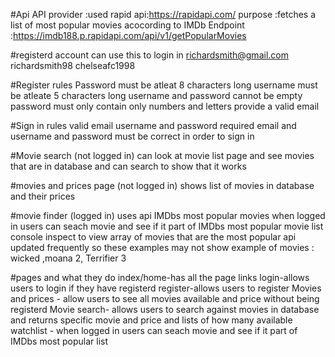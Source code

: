 #Api
API provider :used rapid api:https://rapidapi.com/
purpose :fetches a list of most popular movies acocording to IMDb
Endpoint :https://imdb188.p.rapidapi.com/api/v1/getPopularMovies

#registerd account can use this to login in
richardsmith@gmail.com
richardsmith98
chelseafc1998

#Register rules
Password must be atleat 8 characters long
username must be atleate 5 characters long
username and password cannot be empty
password must only contain only numbers and letters
provide a valid email

#Sign in rules
valid email username and password required
email and username and password must be correct in order to sign in

#Movie search (not logged in)
can look at movie list page and see movies that are in database and can search to show that it works

#movies and prices page (not logged in)
shows list of movies in database and their prices

#movie finder (logged in)
uses api IMDbs most popular movies
when logged in users can seach movie and see if it part of IMDbs most popular movie list
console inspect to view array of movies that are the most popular
api updated frequently so these examples may not show
example of movies : wicked ,moana 2, Terrifier 3

#pages and what they do
index/home-has all the page links
login-allows users to login if they have registerd
register-allows users to register
Movies and prices - allow users to see all movies available and price without being registerd
Movie search- allows users to search against movies in database and returns specific movie and price and lists of how many available
watchlist - when logged in users can seach movie and see if it part of IMDbs most popular list
